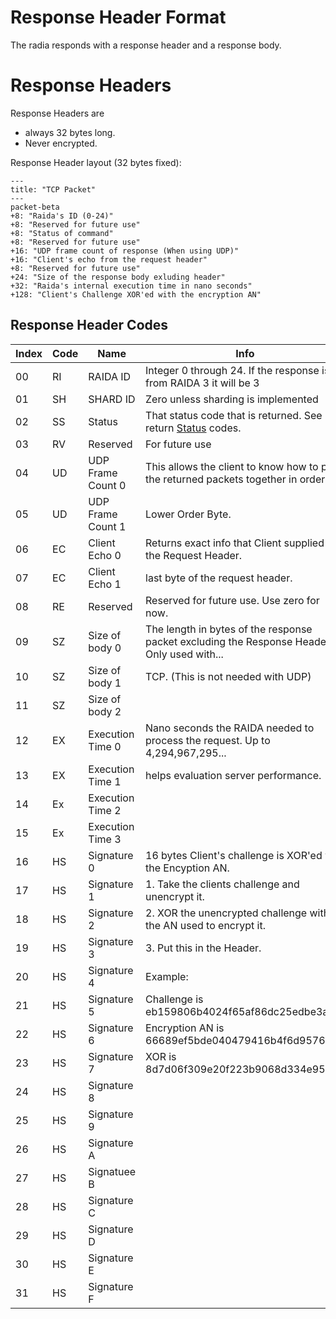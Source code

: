 # Response Header Format
The radia responds with a response header and a response body. 

# Response Headers
Response Headers are 
* always 32 bytes long.
* Never encrypted.
  
Response Header layout (32 bytes fixed):
```mermaid
---
title: "TCP Packet"
---
packet-beta
+8: "Raida's ID (0-24)"
+8: "Reserved for future use"
+8: "Status of command"
+8: "Reserved for future use"
+16: "UDP frame count of response (When using UDP)"
+16: "Client's echo from the request header"
+8: "Reserved for future use"
+24: "Size of the response body exluding header"
+32: "Raida's internal execution time in nano seconds"
+128: "Client's Challenge XOR'ed with the encryption AN"
```

## Response Header Codes
Index | Code | Name | Info
--- |---|---|---
00 |RI | RAIDA ID  |  Integer 0 through 24. If the response is from RAIDA 3 it will be 3
01 |SH | SHARD ID  |  Zero unless sharding is implemented
02 |SS | Status    | That status code that is returned. See return [Status](https://github.com/worthingtonse/client-prompts/blob/main/CONTEXT/status-codes-from-raida.md) codes.   
03 | RV | Reserved  | For future use
04 |UD | UDP Frame Count 0   |  This allows the client to know how to put the returned packets together in order. 
05 |UD | UDP Frame Count 1   |  Lower Order Byte.
06 |EC | Client Echo 0 | Returns exact info that Client supplied in the Request Header.  
07 |EC | Client Echo 1 | last byte of the request header.
08 |RE | Reserved | Reserved for future use. Use zero for now.
09 |SZ | Size of body 0 |  The length in bytes of the response packet excluding the Response Header. Only used with...
10 |SZ | Size of body 1 |   TCP. (This is not needed with UDP)
11 |SZ | Size of body 2  |  
12 |EX | Execution Time  0 | Nano seconds the RAIDA needed to process the request. Up to 4,294,967,295...
13 |EX | Execution Time 1  | helps evaluation server performance.
14 |Ex | Execution Time 2 |  
15 |Ex | Execution Time 3  |  
16 |HS | Signature 0 | 16 bytes Client's challenge is XOR'ed with the Encyption AN.
17 |HS | Signature 1 | 1. Take the clients challenge and unencrypt it.
18 |HS | Signature 2| 2. XOR the unencrypted challenge with the AN used to encrypt it. 
19 |HS | Signature 3| 3. Put this in the Header. 
20 |HS | Signature 4| Example: 
21 |HS | Signature 5| Challenge is eb159806b4024f65af86dc25edbe3a1d
22 |HS | Signature 6| Encryption AN is 66689ef5bde040479416b4f6d9576172
23 |HS | Signature 7| XOR is 8d7d06f309e20f223b9068d334e95b6f
24 |HS | Signature 8| 
25 |HS | Signature 9| 
26 |HS | Signature A| 
27 |HS | Signatuee B|
28 |HS | Signature C| 
29 |HS | Signature D| 
30 |HS | Signature E| 
31 |HS | Signature F| 

